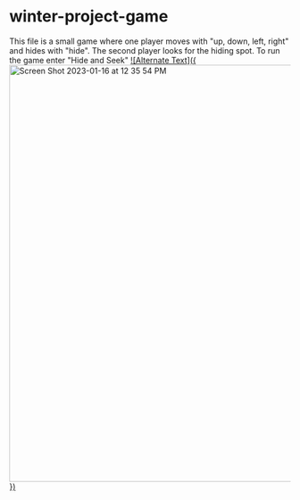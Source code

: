# winter-project-game
This file is a small game where one player moves with "up, down, left, right" and hides with "hide". The second player looks for the hiding spot. To run the game enter "Hide and Seek"
[![Alternate Text]({<img width="747" alt="Screen Shot 2023-01-16 at 12 35 54 PM" src="https://user-images.githubusercontent.com/89731694/212645755-9ef2e462-644a-42f9-8a61-7e1577742d6d.png">})]({https://user-images.githubusercontent.com/89731694/212645307-6bae8427-a595-47dd-a0c9-f0772e97582e.mov} "Link Title")




